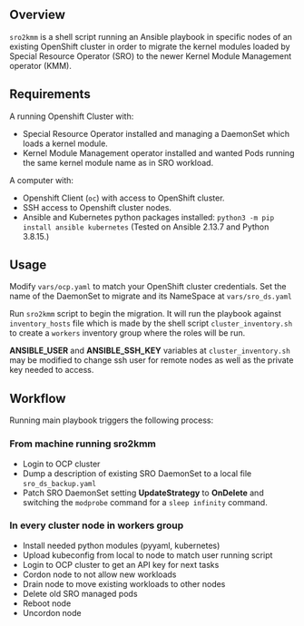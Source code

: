 ## Overview

`sro2kmm` is a shell script running an Ansible playbook in specific nodes of an existing OpenShift cluster in order to migrate the kernel modules loaded by Special Resource Operator (SRO) to the newer Kernel Module Management operator (KMM).

## Requirements

A running Openshift Cluster with:
- Special Resource Operator installed and managing a DaemonSet which loads a kernel module.
- Kernel Module Management operator installed and wanted Pods running the same kernel module name as in SRO workload.

A computer with:
- Openshift Client (`oc`) with access to OpenShift cluster.
- SSH access to Openshift cluster nodes.
- Ansible and Kubernetes python packages installed: `python3 -m pip install ansible kubernetes`
(Tested on Ansible 2.13.7 and Python 3.8.15.)

## Usage
Modify `vars/ocp.yaml` to match your OpenShift cluster credentials.
Set the name of the DaemonSet to migrate and its NameSpace at `vars/sro_ds.yaml`

Run `sro2kmm` script to begin the migration. It will run the playbook against `inventory_hosts` file which is made by the shell script `cluster_inventory.sh` to create a `workers` inventory group where the roles will be run.

**ANSIBLE_USER** and **ANSIBLE_SSH_KEY** variables at `cluster_inventory.sh` may be modified to change ssh user for remote nodes as well as the private key needed to access.

## Workflow
Running main playbook triggers the following process:

### From machine running sro2kmm 
- Login to OCP cluster
- Dump a description of existing SRO DaemonSet to a local file `sro_ds_backup.yaml`
- Patch SRO DaemonSet setting **UpdateStrategy** to **OnDelete** and switching the `modprobe` command for a `sleep infinity` command.

### In every cluster node in **workers** group
- Install needed python modules (pyyaml, kubernetes)
- Upload kubeconfig from local to node to match user running script
- Login to OCP cluster to get an API key for next tasks
- Cordon node to not allow new workloads
- Drain node to move existing workloads to other nodes
- Delete old SRO managed pods
- Reboot node
- Uncordon node



